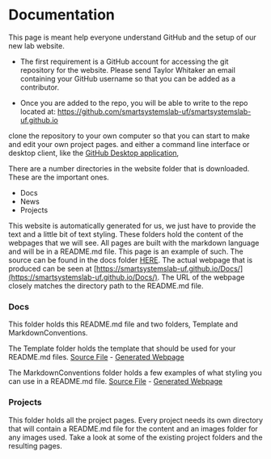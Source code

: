 # Documentation

This page is meant help everyone understand GitHub and the setup of our new lab website.

- The first requirement is a GitHub account for accessing the git repository for the website. Please send Taylor Whitaker an email containing your GitHub username so that you can be added as a contributor.



- Once you are added to the repo, you will be able to write to the repo located at: https://github.com/smartsystemslab-uf/smartsystemslab-uf.github.io

clone the repository to your own computer so that you can start to make and edit your own project pages.
 and either a command line interface or desktop client, like the [GitHub Desktop application](https://desktop.github.com),  

There are a number directories in the website folder that is downloaded. These are the important ones.
- Docs
- News
- Projects


This website is automatically generated for us, we just have to provide the text and a little bit of text styling. These folders hold the content of the webpages that we will see. All pages are built with the markdown language and will be in a README.md file. This page is an example of such. The source can be found in the docs folder [HERE](https://github.com/smartsystemslab-uf/smartsystemslab-uf.github.io/blob/master/Docs/). The actual webpage that is produced can be seen at [https://smartsystemslab-uf.github.io/Docs/](https://smartsystemslab-uf.github.io/Docs/). The URL of the webpage closely matches the directory path to the README.md file.


### Docs

This folder holds this README.md file and two folders, Template and MarkdownConventions.

The Template folder holds the template that should be used for your README.md files. [Source File](https://github.com/smartsystemslab-uf/smartsystemslab-uf.github.io/blob/master/Docs/Template/README.md) - [Generated Webpage](https://smartsystemslab-uf.github.io/Docs/Template/)

The MarkdownConventions folder holds a few examples of what styling you can use in a README.md file. [Source File](https://github.com/smartsystemslab-uf/smartsystemslab-uf.github.io/blob/master/Docs/MarkdownConventions/README.md) - [Generated Webpage](https://smartsystemslab-uf.github.io/Docs/MarkdownConventions/)


### Projects

This folder holds all the project pages. Every project needs its own directory that will contain a README.md file for the content and an images folder for any images used. Take a look at some of the existing project folders and the resulting pages.
